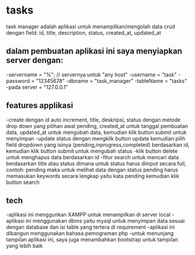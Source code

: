 # tasks
task manager adalah aplikasi untuk menampilkan/mengolah data crud dengan field: id, title, description, status, created_at, updated_at

##  dalam pembuatan aplikasi ini saya menyiapkan server dengan: 
-servername = "%"; // servernya untuk "any host"
-username = "task"
-password = "12345678"
-dbname = "task_manager"
-tableName = "tasks"
-pada server = "127.0.0.1"

## features applikasi
-create dengan id auto increment, title, deskripsi, status dengan metode drop down yang pilihan awal pending, created_at untuk tanggal pembuatan data, updated_at untuk mengubah data, kemudian klik button 
 submit untuk menyimpan
-update status dengan mengklik button update kemudian pilih field dropdown yang isinya (pending,inprogress,completed) berdasarkan id, kemudian klik button submit untuk mengubah status
-klik button delete untuk menghapus data berdasarkan id
-fitur search untuk mencari data berdasarkan title atau status dimana untuk status harus diinput secara full, contoh: pending maka untuk melihat data dengan status pending harus memasukan keywords secara 
 lengkap yaitu kata pending kemudian klik button search

 ## tech
 -aplikasi ini menggunkan XAMPP untuk menampilkan di server local
 -aplikasi ini menggunakan dbms yaitu mysql untuk menyimpan data sesuai dengan database dan isi table yang tertera di requirement
 -aplikasi ini dibangun menggunakan bahasa pemograman php
 -untuk menunjang tampilan aplikasi ini, saya juga menambahkan bootstrap untuk tampilan yang lebih baik 


